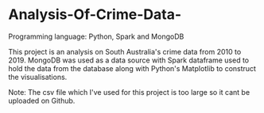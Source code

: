# Analysis-Of-Crime-Data-
Programming language: Python, Spark and MongoDB 

This project is an analysis on South Australia's crime data from 2010 to 2019. MongoDB was used as a data source with Spark dataframe used to hold the data from the database along with Python's Matplotlib to construct the visualisations. 


Note: The csv file which I've used for this project is too large so it cant be uploaded on Github.

